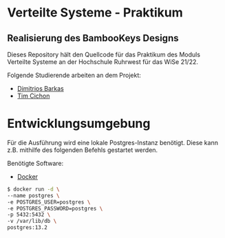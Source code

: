 # Verteilte Systeme - Praktikum 

## Realisierung des BambooKeys Designs

Dieses Repository hält den Quellcode für das Praktikum des Moduls
Verteilte Systeme an der Hochschule Ruhrwest für das WiSe 21/22.

Folgende Studierende arbeiten an dem Projekt:

* [Dimitrios Barkas](https://github.com/dimibarkas)
* [Tim Cichon](https://github.com/dmticich)

# Entwicklungsumgebung

Für die Ausführung wird eine lokale Postgres-Instanz benötigt.
Diese kann z.B. mithilfe des folgenden Befehls gestartet werden.

Benötigte Software:

* [Docker](https://www.docker.com)

```bash
$ docker run -d \
--name postgres \
-e POSTGRES_USER=postgres \
-e POSTGRES_PASSWORD=postgres \
-p 5432:5432 \
-v /var/lib/db \
postgres:13.2
```